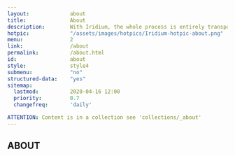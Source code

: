 ```yaml
---
layout:				about
title:				About
description:		With Iridium, the whole process is entirely transparent. The public Git repository allows a direct view on all changes made. The complete source code is therefore available.
hotpic:				"/assets/images/hotpics/Iridium-hotpic-about.png"
menu:				2
link:				/about
permalink:			/about.html
id:					about
style:				style4
submenu:			"no"
structured-data:	"yes"
sitemap:
  lastmod:			2020-04-16 12:00
  priority:			0.7
  changefreq:		'daily'

ATTENTION: Content is in a collection see 'collections/_about'
---
```

## ABOUT #
